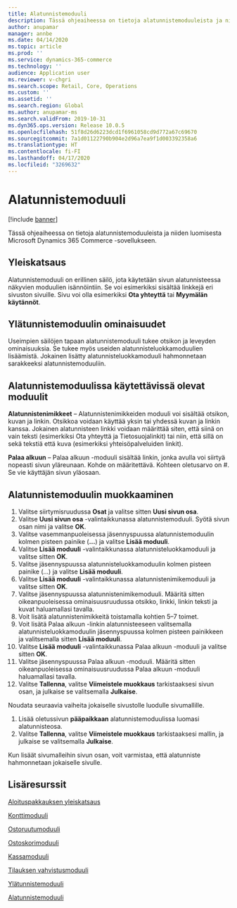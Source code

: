 ```yaml
---
title: Alatunnistemoduuli
description: Tässä ohjeaiheessa on tietoja alatunnistemoduuleista ja niiden muokkaamisesta Microsoft Dynamics 365 Commerce -sovelluksessa.
author: anupamar
manager: annbe
ms.date: 04/14/2020
ms.topic: article
ms.prod: ''
ms.service: dynamics-365-commerce
ms.technology: ''
audience: Application user
ms.reviewer: v-chgri
ms.search.scope: Retail, Core, Operations
ms.custom: ''
ms.assetid: ''
ms.search.region: Global
ms.author: anupamar-ms
ms.search.validFrom: 2019-10-31
ms.dyn365.ops.version: Release 10.0.5
ms.openlocfilehash: 51f8d26d6223dcd1f6961058cd9d772a67c69670
ms.sourcegitcommit: 7a1d01122790b904e2d96a7ea9f1d003392358a6
ms.translationtype: HT
ms.contentlocale: fi-FI
ms.lasthandoff: 04/17/2020
ms.locfileid: "3269632"
---
```

# <a name="footer-module"></a>Alatunnistemoduuli  


[!include [banner](includes/banner.md)]

Tässä ohjeaiheessa on tietoja alatunnistemoduuleista ja niiden luomisesta Microsoft Dynamics 365 Commerce -sovellukseen.

## <a name="overview"></a>Yleiskatsaus

Alatunnistemoduuli on erillinen säilö, jota käytetään sivun alatunnisteessa näkyvien moduulien isännöintiin. Se voi esimerkiksi sisältää linkkejä eri sivuston sivuille. Sivu voi olla esimerkiksi **Ota yhteyttä** tai **Myymälän käytännöt**.

## <a name="footer-module-properties"></a>Ylätunnistemoduulin ominaisuudet 

Useimpien säilöjen tapaan alatunnistemoduuli tukee otsikon ja leveyden ominaisuuksia. Se tukee myös useiden alatunnisteluokkamoduulien lisäämistä. Jokainen lisätty alatunnisteluokkamoduuli hahmonnetaan sarakkeeksi alatunnistemoduuliin.

## <a name="modules-available-in-a-footer-module"></a>Alatunnistemoduulissa käytettävissä olevat moduulit

**Alatunnistenimikkeet** – Alatunnistenimikkeiden moduuli voi sisältää otsikon, kuvan ja linkin. Otsikkoa voidaan käyttää yksin tai yhdessä kuvan ja linkin kanssa. Jokainen alatunnisteen linkki voidaan määrittää siten, että siinä on vain teksti (esimerkiksi Ota yhteyttä ja Tietosuojalinkit) tai niin, että sillä on sekä tekstiä että kuva (esimerkiksi yhteisöpalveluiden linkit).

**Palaa alkuun** – Palaa alkuun -moduuli sisältää linkin, jonka avulla voi siirtyä nopeasti sivun yläreunaan. Kohde on määritettävä. Kohteen oletusarvo on #. Se vie käyttäjän sivun yläosaan.

## <a name="author-a-footer-module"></a>Alatunnistemoduulin muokkaaminen

1. Valitse siirtymisruudussa **Osat** ja valitse sitten **Uusi sivun osa**.
1. Valitse **Uusi sivun osa** -valintaikkunassa alatunnistemoduuli. Syötä sivun osan nimi ja valitse **OK**.
1. Valitse vasemmanpuoleisessa jäsennyspuussa alatunnistemoduulin kolmen pisteen painike (**...**) ja valitse **Lisää moduuli**.
1. Valitse **Lisää moduuli** -valintaikkunassa alatunnisteluokkamoduuli ja valitse sitten **OK**.
1. Valitse jäsennyspuussa alatunnisteluokkamoduulin kolmen pisteen painike (...) ja valitse **Lisää moduuli**.
1. Valitse **Lisää moduuli** -valintaikkunassa alatunnistenimikemoduuli ja valitse sitten **OK**.
1. Valitse jäsennyspuussa alatunnistenimikemoduuli. Määritä sitten oikeanpuoleisessa ominaisuusruudussa otsikko, linkki, linkin teksti ja kuvat haluamallasi tavalla.
1. Voit lisätä alatunnistenimikkeitä toistamalla kohtien 5–7 toimet.
1. Voit lisätä Palaa alkuun -linkin alatunnisteeseen valitsemalla alatunnisteluokkamoduulin jäsennyspuussa kolmen pisteen painikkeen ja valitsemalla sitten **Lisää moduuli**.
1. Valitse **Lisää moduuli** -valintaikkunassa Palaa alkuun -moduuli ja valitse sitten **OK**.
1. Valitse jäsennyspuussa Palaa alkuun -moduuli. Määritä sitten oikeanpuoleisessa ominaisuusruudussa Palaa alkuun -moduuli haluamallasi tavalla.
1. Valitse **Tallenna**, valitse **Viimeistele muokkaus** tarkistaaksesi sivun osan, ja julkaise se valitsemalla **Julkaise**.

Noudata seuraavia vaiheita jokaiselle sivustolle luodulle sivumallille.

1. Lisää oletussivun **pääpaikkaan** alatunnistemoduulissa luomasi alatunnisteosa.
1. Valitse **Tallenna**, valitse **Viimeistele muokkaus** tarkistaaksesi mallin, ja julkaise se valitsemalla **Julkaise**.

Kun lisäät sivumalleihin sivun osan, voit varmistaa, että alatunniste hahmonnetaan jokaiselle sivulle.

## <a name="additional-resources"></a>Lisäresurssit

[Aloituspakkauksen yleiskatsaus](starter-kit-overview.md)

[Konttimoduuli](add-container-module.md)

[Ostoruutumoduuli](add-buy-box.md)

[Ostoskorimoduuli](add-cart-module.md)

[Kassamoduuli](add-checkout-module.md)

[Tilauksen vahvistusmoduuli](order-confirmation-module.md)

[Ylätunnistemoduuli](author-header-module.md)

[Alatunnistemoduuli](author-footer-module.md)

